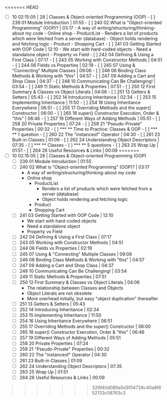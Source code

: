 <<<<<<< HEAD
- [ ] 10 02:15:05 | 28 | Classes & Object-oriented Programming (OOP) - [ ] 239 01 Module Introduction | 01:55 - [ ] 240 02 What is "Object-oriented Programming" (OOP)? | 03:17 - A way of writing/structuring/thinking-about my code - Online shop - ProductList - Renders a list of products which were fetched from a server (database) - Object holds rendering and fetching logic - Product - Shopping Cart - [ ] 241 03 Getting Started with OOP Code | 12:10 - We start with hard-coded objects - Need a standalone object - Property vs Field - [ ] 242 04 Defining & Using a First Class | 07:17 - [ ] 243 05 Working with Constructor Methods | 04:51 - [ ] 244 06 Fields vs Properties | 02:19 - [ ] 245 07 Using & "Connecting" Multiple Classes | 09:06 - [ ] 246 08 Binding Class Methods & Working with "this" | 04:57 - [ ] 247 09 Adding a Cart and Shop Class | 04:37 - [ ] 248 10 Communicating Can Be Challenging! | 03:54 - [ ] 249 11 Static Methods & Properties | 07:51 - [ ] 250 12 First Summary & Classes vs Object Literals | 04:06 - [ ] 251 13 Getters & Setters | 05:43 - [ ] 252 14 Introducing Inheritance | 02:34 - [ ] 253 15 Implementing Inheritance | 11:50 - [ ] 254 16 Using Inheritance Everywhere | 06:51 - [ ] 255 17 Overriding Methods and the super() Constructor | 06:00 - [ ] 265 18 super() Constructor Execution, Order & "this" | 06:46 - [ ] 257 19 Different Ways of Adding Methods | 05:51 - [ ] 258 20 Private Properties | 07:24 - [ ] 259 21 "Pseudo-Private" Properties | 00:32 - [ ] **\* ** Time to Practice: Classes & OOP - [ ] **\* ** 1 question - [ ] 260 22 The "instanceof" Operator | 04:30 - [ ] 261 23 Built-in Classes | 01:09 - [ ] 262 24 Understanding Object Descriptors | 07:35 - [ ] **\* ** Classes - [ ] **\* ** 5 questions - [ ] 263 25 Wrap Up | 01:51 - [ ] 264 26 Useful Resources & Links | 00:09
=======
- [ ] 10 02:15:05 | 28 | Classes & Object-oriented Programming (OOP)
	- [ ] 239 01 Module Introduction | 01:55
	- [ ] 240 02 What is "Object-oriented Programming" (OOP)? | 03:17
	  - A way of writing/structuring/thinking-about my code
	  - Online shop
	    - ProductList
	      - Renders a list of products which were fetched from a server (database)
	      - Object holds rendering and fetching logic
	     - Product
	     - Shopping Cart
	- [ ] 241 03 Getting Started with OOP Code | 12:10
	  - We start with hard-coded objects
	  - Need a standalone object
	  - Property vs Field
	- [ ] 242 04 Defining & Using a First Class | 07:17
	- [ ] 243 05 Working with Constructor Methods | 04:51
	- [ ] 244 06 Fields vs Properties | 02:19
	- [ ] 245 07 Using & "Connecting" Multiple Classes | 09:06
	- [ ] 246 08 Binding Class Methods & Working with "this" | 04:57
	- [ ] 247 09 Adding a Cart and Shop Class | 04:37
	- [ ] 248 10 Communicating Can Be Challenging! | 03:54
	- [ ] 249 11 Static Methods & Properties | 07:51
	- [ ] 250 12 First Summary & Classes vs Object Literals | 04:06
	  - The relationship between Classes and Objects
	  - Object Literals are not obsolete
	  - More overhead initially, but easy "object duplication" thereafter
	- [ ] 251 13 Getters & Setters | 05:43
	- [ ] 252 14 Introducing Inheritance | 02:34
	- [ ] 253 15 Implementing Inheritance | 11:50
	- [ ] 254 16 Using Inheritance Everywhere | 06:51
	- [ ] 255 17 Overriding Methods and the super() Constructor | 06:00
	- [ ] 265 18 super() Constructor Execution, Order & "this" | 06:46
	- [ ] 257 19 Different Ways of Adding Methods | 05:51
	- [ ] 258 20 Private Properties | 07:24
	- [ ] 259 21 "Pseudo-Private" Properties | 00:32
	- [ ] 260 22 The "instanceof" Operator | 04:30
	- [ ] 261 23 Built-in Classes | 01:09
	- [ ] 262 24 Understanding Object Descriptors | 07:35
	- [ ] 263 25 Wrap Up | 01:51
	- [ ] 264 26 Useful Resources & Links | 00:09
>>>>>>> 329f40d089a5d3f04728c40a8f652133c58763c3
